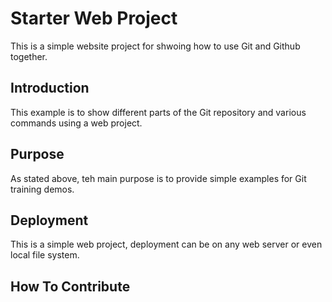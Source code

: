 # Starter Web Project

This is a simple website project for
shwoing how to use Git and Github together.

## Introduction

This example is to show different parts
of the Git repository and various commands
using a web project.

## Purpose

As stated above, teh main purpose is to
provide simple examples for Git training
demos.

## Deployment

This is a simple web project, deployment
can be on any web server or even local
file system.

## How To Contribute
